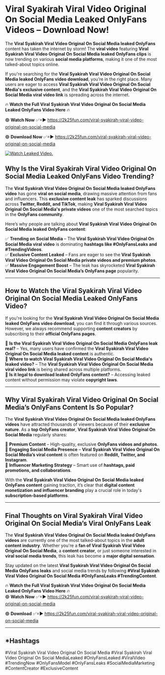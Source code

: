 # Viral Syakirah Viral Video Original On Social Media Leaked OnlyFans Videos – Download Now!

The **Viral Syakirah Viral Video Original On Social Media leaked OnlyFans** content has taken the internet by storm! The **viral video** featuring **Viral Syakirah Viral Video Original On Social Media leaked OnlyFans clips** is now trending on various **social media platforms**, making it one of the most talked-about topics online.  

If you're searching for the **Viral Syakirah Viral Video Original On Social Media leaked OnlyFans video download**, you’re in the right place. Many users are eager to access **Viral Syakirah Viral Video Original On Social Media's exclusive content**, and the **Viral Syakirah Viral Video Original On Social Media viral video link** is spreading across the internet.  

🔥 **Watch the Full Viral Syakirah Viral Video Original On Social Media Leaked OnlyFans Video Here** 🔥  

🟢 **Watch Now** ✅=► https://2k25fun.com/viral-syakirah-viral-video-original-on-social-media

🟢 **Download Now** ✅=► https://2k25fun.com/viral-syakirah-viral-video-original-on-social-media

[![Watch Leaked Video.](https://miro.medium.com/v2/resize:fit:828/format:webp/1*cilzJN44JGOrTw9NJCrNHA.gif "Watch Leaked Video")](https://2k25fun.com/viral-syakirah-viral-video-original-on-social-media)

## **Why Is the Viral Syakirah Viral Video Original On Social Media Leaked OnlyFans Video Trending?**  

The **Viral Syakirah Viral Video Original On Social Media leaked OnlyFans video** has gone **viral on social media**, drawing massive attention from fans and influencers. This **exclusive content leak** has sparked discussions across **Twitter, Reddit, and TikTok**, making **Viral Syakirah Viral Video Original On Social Media's private videos** one of the most searched topics in the **OnlyFans community**.  

Here’s why people are talking about **Viral Syakirah Viral Video Original On Social Media leaked OnlyFans content**:  

✅ **Trending on Social Media** – The **Viral Syakirah Viral Video Original On Social Media viral video** is dominating **hashtags like #OnlyFansLeaks and #TrendingVideos**.  
✅ **Exclusive Content Leaked** – Fans are eager to see the **Viral Syakirah Viral Video Original On Social Media private videos and premium photos**.  
✅ **Massive Engagement Boost** – The leak has skyrocketed **Viral Syakirah Viral Video Original On Social Media’s OnlyFans page** popularity.  

---

## **How to Watch the Viral Syakirah Viral Video Original On Social Media Leaked OnlyFans Video?**  

If you're looking for the **Viral Syakirah Viral Video Original On Social Media leaked OnlyFans video download**, you can find it through various sources. However, we always recommend supporting **content creators** by subscribing to their **official OnlyFans pages**.  

🔹 **Is the Viral Syakirah Viral Video Original On Social Media OnlyFans leak real?** – Yes, many users have confirmed the **Viral Syakirah Viral Video Original On Social Media leaked content** is authentic.  
🔹 **Where to watch Viral Syakirah Viral Video Original On Social Media's leaked video?** – The **Viral Syakirah Viral Video Original On Social Media viral video link** is being shared across multiple platforms.  
🔹 **Is it legal to download leaked OnlyFans content?** – Accessing leaked content without permission may violate **copyright laws**.  

---

## **Why Viral Syakirah Viral Video Original On Social Media’s OnlyFans Content Is So Popular?**  

The **Viral Syakirah Viral Video Original On Social Media leaked OnlyFans videos** have attracted thousands of viewers because of their **exclusive nature**. As a **top OnlyFans creator**, **Viral Syakirah Viral Video Original On Social Media** regularly shares:  

📌 **Premium Content** – High-quality, exclusive **OnlyFans videos and photos**.  
📌 **Engaging Social Media Presence** – **Viral Syakirah Viral Video Original On Social Media’s viral content** is often featured on **Reddit, Twitter, and Instagram**.  
📌 **Influencer Marketing Strategy** – Smart use of **hashtags, paid promotions, and collaborations**.  

With the **Viral Syakirah Viral Video Original On Social Media leaked OnlyFans content** gaining traction, it’s clear that **digital content monetization and influencer branding** play a crucial role in today's **subscription-based platforms**.  

---

## **Final Thoughts on Viral Syakirah Viral Video Original On Social Media’s Viral OnlyFans Leak**  

The **Viral Syakirah Viral Video Original On Social Media leaked OnlyFans videos** are currently one of the most talked-about topics in the **adult content industry**. Whether you're a **fan of Viral Syakirah Viral Video Original On Social Media**, a **content creator**, or just someone interested in **viral social media trends**, this leak has become a **major digital sensation**.  

Stay updated on the latest **Viral Syakirah Viral Video Original On Social Media OnlyFans leaks** and social media trends by following **#Viral Syakirah Viral Video Original On Social Media #OnlyFansLeaks #TrendingContent**.  

🔥 **Watch the Full Viral Syakirah Viral Video Original On Social Media Leaked OnlyFans Video Here** 🔥  
🟢 **Watch Now** ✅=► https://2k25fun.com/viral-syakirah-viral-video-original-on-social-media

🟢 **Download** ✅=► https://2k25fun.com/viral-syakirah-viral-video-original-on-social-media

---

## *Hashtags
#Viral Syakirah Viral Video Original On Social Media #Viral Syakirah Viral Video Original On Social MediaLeaked #OnlyFansLeaked #ViralVideo #TrendingNow #OnlyFansModel #OnlyFansLeaks #SocialMediaMarketing #ContentCreator #ExclusiveContent  